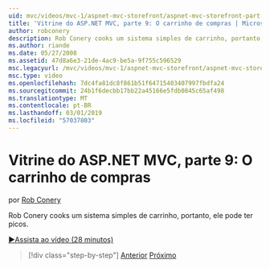 ```yaml
---
uid: mvc/videos/mvc-1/aspnet-mvc-storefront/aspnet-mvc-storefront-part-9-the-shopping-cart
title: 'Vitrine do ASP.NET MVC, parte 9: O carrinho de compras | Microsoft Docs'
author: robconery
description: Rob Conery cooks um sistema simples de carrinho, portanto, ele pode ter picos.
ms.author: riande
ms.date: 05/27/2008
ms.assetid: 47d8a6e3-21de-4ac9-be5a-9f755c596529
msc.legacyurl: /mvc/videos/mvc-1/aspnet-mvc-storefront/aspnet-mvc-storefront-part-9-the-shopping-cart
msc.type: video
ms.openlocfilehash: 7dc4fa81dc8f861b51f64715403407997fbdfa24
ms.sourcegitcommit: 24b1f6decbb17bb22a45166e5fdb0845c65af498
ms.translationtype: MT
ms.contentlocale: pt-BR
ms.lasthandoff: 03/01/2019
ms.locfileid: "57037803"
---
```

<a name="aspnet-mvc-storefront-part-9-the-shopping-cart"></a>Vitrine do ASP.NET MVC, parte 9: O carrinho de compras
====================
por [Rob Conery](https://github.com/robconery)

Rob Conery cooks um sistema simples de carrinho, portanto, ele pode ter picos.

[&#9654;Assista ao vídeo (28 minutos)](https://channel9.msdn.com/Blogs/ASP-NET-Site-Videos/aspnet-mvc-storefront-part-9-the-shopping-cart)

> [!div class="step-by-step"]
> [Anterior](aspnet-mvc-storefront-part-8-testing-controllers-iteration-1-complete.md)
> [Próximo](aspnet-mvc-storefront-part-10-shopping-cart-refactor-and-authorization.md)
